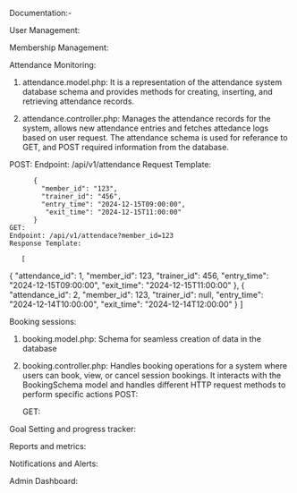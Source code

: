 Documentation:-

User Management:

Membership Management:

Attendance Monitoring:

  1. attendance.model.php: It is a representation of the attendance system database schema and provides methods for creating, inserting, and retrieving attendance records. 


  2. attendance.controller.php: Manages the attendance records for the system, allows new attendance entries and fetches attedance logs based on user request. The attendance schema is used for referance to GET, and  POST required information from the database.

   POST:
   Endpoint: /api/v1/attendance
   Request Template:

          {
            "member_id": "123",
            "trainer_id": "456",
            "entry_time": "2024-12-15T09:00:00",
             "exit_time": "2024-12-15T11:00:00"
          }
    GET:
    Endpoint: /api/v1/attendace?member_id=123
    Response Template:

       [
  {
    "attendance_id": 1,
    "member_id": 123,
    "trainer_id": 456,
    "entry_time": "2024-12-15T09:00:00",
    "exit_time": "2024-12-15T11:00:00"
  },
  {
    "attendance_id": 2,
    "member_id": 123,
    "trainer_id": null,
    "entry_time": "2024-12-14T10:00:00",
    "exit_time": "2024-12-14T12:00:00"
  }
]


Booking sessions: 
   1. booking.model.php: Schema for seamless creation of data in the database
   2. booking.controller.php: Handles booking operations for a system where users can book, view, or cancel session bookings. It interacts with the BookingSchema model and handles different HTTP request methods to perform specific actions
       POST: 
       


       GET:

Goal Setting and progress tracker:

Reports and metrics:

Notifications and Alerts:

Admin Dashboard:



